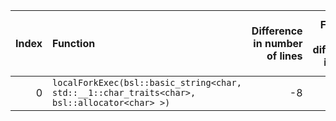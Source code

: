 |   Index | Function                                                                                     |   Difference in number of lines |   Function size difference in bytes | Disassembly                                                            |   Number of lines in `assume` build |   Number of bytes in `assume` build |   Number of lines in `none` build |   Number of bytes in `none` build |
|--------:|:---------------------------------------------------------------------------------------------|--------------------------------:|------------------------------------:|:-----------------------------------------------------------------------|------------------------------------:|------------------------------------:|----------------------------------:|----------------------------------:|
|       0 | `localForkExec(bsl::basic_string<char, std::__1::char_traits<char>, bsl::allocator<char> >)` |                              -8 |                                 -32 | [Assumed](0.assume.s.txt), [Ignored](0.none.s.txt), [Diff](0.diff.txt) |                                 272 |                             4370816 |                               304 |                           4370880 |